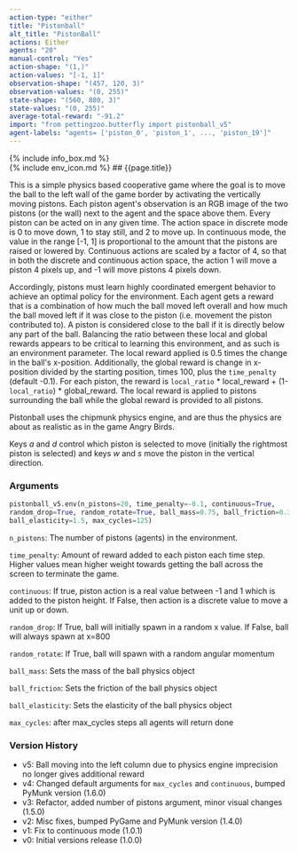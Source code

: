 ```yaml
---
action-type: "either"
title: "Pistonball"
alt_title: "PistonBall"
actions: Either
agents: "20"
manual-control: "Yes"
action-shape: "(1,)"
action-values: "[-1, 1]"
observation-shape: "(457, 120, 3)"
observation-values: "(0, 255)"
state-shape: "(560, 880, 3)"
state-values: "(0, 255)"
average-total-reward: "-91.2"
import: "from pettingzoo.butterfly import pistonball_v5"
agent-labels: "agents= ['piston_0', 'piston_1', ..., 'piston_19']"
---
```


<div class="docu-info" markdown="1">
{% include info_box.md %}
</div>

<div class="docu-content" markdown="1">
<div class="appear_big env-title" markdown="1">
{% include env_icon.md %}
## {{page.title}}
</div>




This is a simple physics based cooperative game where the goal is to move the ball to the left wall of the game border by activating the vertically moving pistons. Each piston agent's observation is an RGB image of the two pistons (or the wall) next to the agent and the space above them. Every piston can be acted on in any given time. The action space in discrete mode is 0 to move down, 1 to stay still, and 2 to move up. In continuous mode, the value in the range [-1, 1] is proportional to the amount that the pistons are raised or lowered by. Continuous actions are scaled by a factor of 4, so that in both the discrete and continuous action space, the action 1 will move a piston 4 pixels up, and -1 will move pistons 4 pixels down.

Accordingly, pistons must learn highly coordinated emergent behavior to achieve an optimal policy for the environment. Each agent gets a reward that is a combination of how much the ball moved left overall and how much the ball moved left if it was close to the piston (i.e. movement the piston contributed to). A piston is considered close to the ball if it is directly below any part of the ball. Balancing the ratio between these local and global rewards appears to be critical to learning this environment, and as such is an environment parameter. The local reward applied is 0.5 times the change in the ball's x-position. Additionally, the global reward is change in x-position divided by the starting position, times 100, plus the `time_penalty` (default -0.1). For each piston, the reward is `local_ratio` * local_reward + (1-`local_ratio`) * global_reward. The local reward is applied to pistons surrounding the ball while the global reward is provided to all pistons.

Pistonball uses the chipmunk physics engine, and are thus the physics are about as realistic as in the game Angry Birds.

Keys *a* and *d* control which piston is selected to move (initially the rightmost piston is selected) and keys *w* and *s* move the piston in the vertical direction.


### Arguments


``` python
pistonball_v5.env(n_pistons=20, time_penalty=-0.1, continuous=True,
random_drop=True, random_rotate=True, ball_mass=0.75, ball_friction=0.3,
ball_elasticity=1.5, max_cycles=125)
```

`n_pistons`: The number of pistons (agents) in the environment.

`time_penalty`: Amount of reward added to each piston each time step. Higher values mean higher weight towards getting the ball across the screen to terminate the game.

`continuous`:  If true, piston action is a real value between -1 and 1 which is added to the piston height. If False, then action is a discrete value to move a unit up or down.

`random_drop`:  If True, ball will initially spawn in a random x value. If False, ball will always spawn at x=800

`random_rotate`:  If True, ball will spawn with a random angular momentum

`ball_mass`:  Sets the mass of the ball physics object

`ball_friction`:  Sets the friction of the ball physics object

`ball_elasticity`:  Sets the elasticity of the ball physics object

`max_cycles`:  after max_cycles steps all agents will return done


### Version History

* v5: Ball moving into the left column due to physics engine imprecision no longer gives additional reward
* v4: Changed default arguments for `max_cycles` and `continuous`, bumped PyMunk version (1.6.0)
* v3: Refactor, added number of pistons argument, minor visual changes (1.5.0)
* v2: Misc fixes, bumped PyGame and PyMunk version (1.4.0)
* v1: Fix to continuous mode (1.0.1)
* v0: Initial versions release (1.0.0)
</div>
